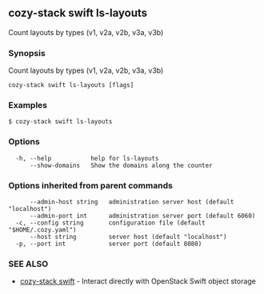 ## cozy-stack swift ls-layouts

Count layouts by types (v1, v2a, v2b, v3a, v3b)

### Synopsis

Count layouts by types (v1, v2a, v2b, v3a, v3b)

```
cozy-stack swift ls-layouts [flags]
```

### Examples

```
$ cozy-stack swift ls-layouts
```

### Options

```
  -h, --help           help for ls-layouts
      --show-domains   Show the domains along the counter
```

### Options inherited from parent commands

```
      --admin-host string   administration server host (default "localhost")
      --admin-port int      administration server port (default 6060)
  -c, --config string       configuration file (default "$HOME/.cozy.yaml")
      --host string         server host (default "localhost")
  -p, --port int            server port (default 8080)
```

### SEE ALSO

* [cozy-stack swift](cozy-stack_swift.md)	 - Interact directly with OpenStack Swift object storage
